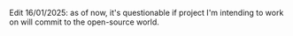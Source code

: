 Edit 16/01/2025: as of now, it's questionable if project I'm intending to work on will commit to the open-source world.
